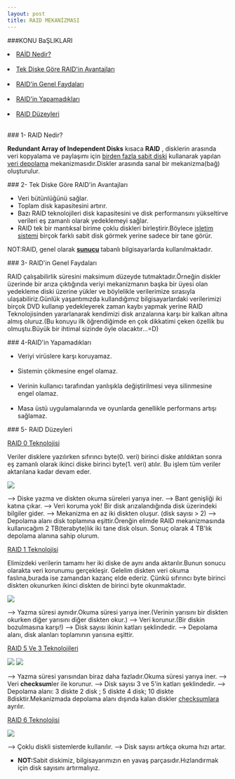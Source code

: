 ```yaml
---
layout: post
title: RAID MEKANİZMASI
---
```

###KONU BaŞLIKLARI

<li><a href="#raid-tanım"> RAİD Nedir?</a></li><br>
<li><a href="#raid-tekdisk"> Tek Diske Göre RAID'in Avantajları</a></li><br>
<li><a href="#raid-avantajı"> RAID'in Genel Faydaları</a></li><br>
<li><a href="#raid-olumsuz"> RAID'in Yapamadıkları</a></li><br>
<li><a href="#raid-düzeyler"> RAID Düzeyleri</a></li><br>

###<a id="raid-tanım"> 1- RAID Nedir? </a>

  <b>Redundant Array of Independent Disks</b> kısaca <b>RAID</b> , disklerin arasında veri kopyalama ve paylaşımı için <u>birden fazla sabit diski</u> kullanarak yapılan <u>veri depolama</u> mekanizmasıdır.Diskler arasında sanal bir mekanizma(bağ) oluşturulur.

###<a id="raid-tekdisk"> 2- Tek Diske Göre RAID'in Avantajları</a>

<ul>
<li>Veri bütünlüğünü sağlar.</li>
<li>Toplam disk kapasitesini artırır.</li>
<li>Bazı RAID teknolojileri disk kapasitesini ve disk performansını yükseltirve verileri eş zamanlı olarak yedeklemeyi sağlar.</li>
<li>RAID tek bir mantıksal birime çoklu diskleri birleştirir.Böylece <u>işletim sistemi</u> birçok farklı sabit disk görmek yerine sadece bir tane görür.</li>
</ul>
NOT:RAID, genel olarak <u><b>sunucu</b></u> tabanlı bilgisayarlarda kullanılmaktadır.

###<a id="raid-avantajı"> 3- RAID'in Genel Faydaları</a>

   RAID çalışabilirlik süresini maksimum düzeyde tutmaktadır.Örneğin diskler üzerinde bir arıza çıktığında veriyi mekanizmanın başka bir üyesi olan yedekleme diski üzerine yükler ve böylelikle verilerimize sırasıyla ulaşabiliriz.Günlük yaşantımızda kullandığımız bilgisayarlardaki verilerimizi birçok DVD kullanıp yedekleyerek zaman kaybı yapmak yerine RAID Teknolojisinden yararlanarak kendimizi disk arızalarına karşı bir kalkan altına almış oluruz.(Bu konuyu ilk öğrendiğimde en çok dikkatimi çeken özellik bu olmuştu.Büyük bir ihtimal sizinde öyle olacaktır...=D)
   
###<a id="raid-olumsuz"> 4-RAID'in Yapamadıkları</a>
<ul>
<li>Veriyi virüslere karşı koruyamaz.</li><br>
<li>Sistemin çökmesine engel olamaz.</li><br>
<li>Verinin kullanıcı tarafından yanlışıkla değiştirilmesi veya silinmesine engel olamaz.</li><br>
<li>Masa üstü uygulamalarında ve oyunlarda genellikle performans artışı sağlamaz. </li>
</ul>

###<a id="raid-düzeyler"> 5- RAID Düzeyleri</a>

<u>RAID 0 Teknolojisi</u>

Veriler disklere yazılırken sıfırıncı byte(0. veri) birinci diske atıldıktan sonra eş zamanlı olarak ikinci diske birinci byte(1. veri) atılır. Bu işlem tüm veriler aktarılana kadar devam eder.

<img src="http://github.com/symtkn/sym.github.com/blob/master/images/raid/raid0.png?raw=true"/>

--> Diske yazma ve diskten okuma süreleri yarıya iner.
--> Bant genişliği iki katına çıkar.
--> Veri koruma yok! Bir disk arızalandığında disk üzerindeki bilgiler gider.
--> Mekanizma en az iki diskten oluşur. (disk sayısı > 2)
--> Depolama alanı disk toplamına eşittir.Örenğin elimde RAID mekanizmasında kullanıcağım 2 TB(terabyte)lık iki tane disk olsun. Sonuç olarak 4 TB'lık depolama alanına sahip olurum.

<u>RAID 1 Teknolojisi</u>

Elimizdeki verilerin tamamı her iki diske de aynı anda aktarılır.Bunun sonucu olarakta veri korunumu gerçekleşir. Gelelim diskten veri okuma faslına,burada ise zamandan kazanç elde ederiz. Çünkü sıfırıncı byte birinci diskten okunurken ikinci diskten de birinci byte okunmaktadır.

<img src="http://github.com/symtkn/sym.github.com/blob/master/images/raid/raid1.png?raw=true"/>

--> Yazma süresi aynıdır.Okuma süresi yarıya iner.(Verinin yarısını bir diskten okurken diğer yarısını diğer diskten okur.)
--> Veri korunur.(Bir diskin bozulmasına karşı!)
--> Disk sayısı ikinin katları şeklindedir.
--> Depolama alanı, disk alanları toplamının yarısına eşittir.


<u>RAID 5 Ve 3 Teknolojileri</u>

<img src="http://github.com/symtkn/sym.github.com/blob/master/images/raid/raid5.png?raw=true"/>          
<img src="http://github.com/symtkn/sym.github.com/blob/master/images/raid/raid3.png?raw=true";align="right"/> 
   
--> Yazma süresi yarısından biraz daha fazladır.Okuma süresi yarıya iner.
--> Veri <b>checksum</b>ler ile korunur.
--> Disk sayısı 3 ve 5'in katları şeklindedir.
--> Depolama alanı: 3 diskte 2 disk ; 5 diskte 4 disk; 10 diskte 8disktir.Mekanizmada depolama alanı dışında kalan diskler <u>checksumlara</u> ayrılır.

<u>RAID 6 Teknolojisi</u>

<img src="http://github.com/symtkn/sym.github.com/blob/master/images/raid/raid6.png?raw=true"/>

--> Çoklu diskli sistemlerde kullanılır.
--> Disk sayısı artıkça okuma hızı artar.

<ul type=square><li><b>NOT:</b>Sabit diskimiz, bilgisayarımızın en yavaş parçasıdır.Hızlandırmak için disk sayısını artırmalıyız.</li></ul>

